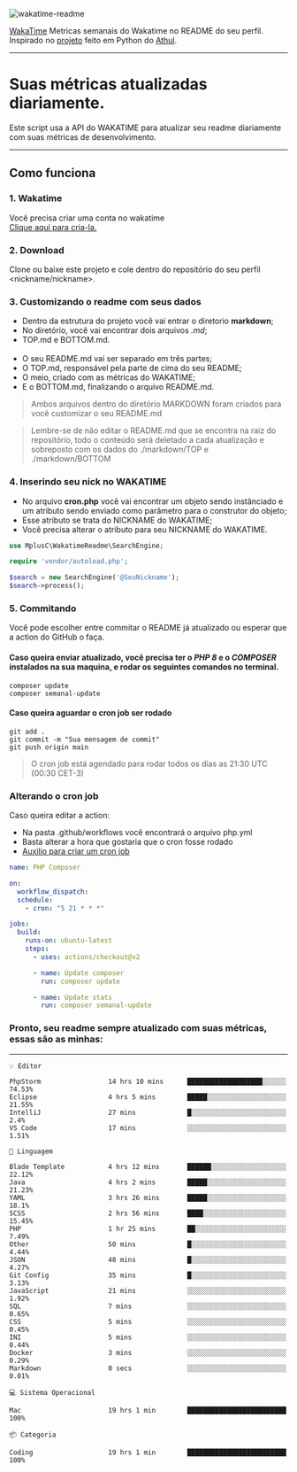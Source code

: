 ![wakatime-readme](https://socialify.git.ci/bymatheus/wakatime-readme/image?description=1&descriptionEditable=M%C3%A9tricas%20semanais%20do%20Wakatime%20no%20seu%20README%20de%20perfil.&font=KoHo&forks=1&language=1&owner=1&pattern=Signal&stargazers=1&theme=Dark)

[WakaTime](https://wakatime.com) Metricas semanais do Wakatime no README do seu perfil. <br>
Inspirado no [projeto](https://github.com/athul/waka-readme) feito em Python do [Athul](https://github.com/athul).
___

# Suas métricas atualizadas diariamente.
Este script usa a API do WAKATIME para atualizar seu readme diariamente com suas métricas de desenvolvimento.

___

## Como funciona

### 1. Wakatime
Você precisa criar uma conta no wakatime <br>
[Clique aqui para cria-la.](https://wakatime.com) 

### 2. Download
Clone ou baixe este projeto e cole dentro do repositório do seu perfil <nickname/nickname>.

### 3. Customizando o readme com seus dados
- Dentro da estrutura do projeto você vai entrar o diretorio **markdown**;  
- No diretório, você vai encontrar dois arquivos *.md*;
- TOP.md e BOTTOM.md.
<br><br>
- O seu README.md vai ser separado em três partes; 
- O TOP.md, responsável pela parte de cima do seu README;
- O meio, criado com as métricas do WAKATIME;
- E o BOTTOM.md, finalizando o arquivo README.md.<br>

> Ambos arquivos dentro do diretório MARKDOWN foram criados para você customizar o seu README.md

> Lembre-se de não editar o README.md que se encontra na raiz do repositório, todo o conteúdo será deletado a cada atualização e sobreposto com os dados do ./markdown/TOP e ./markdown/BOTTOM

### 4. Inserindo seu nick no WAKATIME
- No arquivo **cron.php** você vai encontrar um objeto sendo instânciado e um atributo sendo enviado como parâmetro para o construtor do objeto;
- Esse atributo se trata do NICKNAME do WAKATIME;
- Você precisa alterar o atributo para seu NICKNAME do WAKATIME.

```php
use MplusC\WakatimeReadme\SearchEngine;

require 'vendor/autoload.php';

$search = new SearchEngine('@SeuNickname');
$search->process();
```

### 5. Commitando
Você pode escolher entre commitar o README já atualizado ou esperar que a action do GitHub o faça. <br>

#### Caso queira enviar atualizado, você precisa ter o *PHP 8* e o *COMPOSER* instalados na sua maquina, e rodar os seguintes comandos no terminal.
```composer
composer update
composer semanal-update 
```

#### Caso queira aguardar o cron job ser rodado 
```git 
git add .
git commit -m "Sua mensagem de commit"
git push origin main
```

>O cron job está agendado para rodar todos os dias as 21:30 UTC (00:30 CET-3) 

### Alterando o cron job
Caso queira editar a action:

- Na pasta .github/workflows você encontrará o arquivo php.yml
- Basta alterar a hora que gostaria que o cron fosse rodado
- [Auxilio para criar um cron job](https://crontab.guru)

```yml
name: PHP Composer

on:
  workflow_dispatch:
  schedule:
    - cron: "5 21 * * *"

jobs:
  build:
    runs-on: ubuntu-latest
    steps:
      - uses: actions/checkout@v2

      - name: Update composer
        run: composer update

      - name: Update stats
        run: composer semanal-update
```

### Pronto, seu readme sempre atualizado com suas métricas, essas são as minhas:

___
```text
💡 Editor

PhpStorm                 14 hrs 10 mins      ███████████████████░░░░░░     74.53%
Eclipse                  4 hrs 5 mins        █████░░░░░░░░░░░░░░░░░░░░     21.55%
IntelliJ                 27 mins             █░░░░░░░░░░░░░░░░░░░░░░░░       2.4%
VS Code                  17 mins             ░░░░░░░░░░░░░░░░░░░░░░░░░      1.51%
```
```text
💬 Linguagem

Blade Template           4 hrs 12 mins       ██████░░░░░░░░░░░░░░░░░░░     22.12%
Java                     4 hrs 2 mins        █████░░░░░░░░░░░░░░░░░░░░     21.23%
YAML                     3 hrs 26 mins       █████░░░░░░░░░░░░░░░░░░░░      18.1%
SCSS                     2 hrs 56 mins       ████░░░░░░░░░░░░░░░░░░░░░     15.45%
PHP                      1 hr 25 mins        ██░░░░░░░░░░░░░░░░░░░░░░░      7.49%
Other                    50 mins             █░░░░░░░░░░░░░░░░░░░░░░░░      4.44%
JSON                     48 mins             █░░░░░░░░░░░░░░░░░░░░░░░░      4.27%
Git Config               35 mins             █░░░░░░░░░░░░░░░░░░░░░░░░      3.13%
JavaScript               21 mins             ░░░░░░░░░░░░░░░░░░░░░░░░░      1.92%
SQL                      7 mins              ░░░░░░░░░░░░░░░░░░░░░░░░░      0.65%
CSS                      5 mins              ░░░░░░░░░░░░░░░░░░░░░░░░░      0.45%
INI                      5 mins              ░░░░░░░░░░░░░░░░░░░░░░░░░      0.44%
Docker                   3 mins              ░░░░░░░░░░░░░░░░░░░░░░░░░      0.29%
Markdown                 0 secs              ░░░░░░░░░░░░░░░░░░░░░░░░░      0.01%
```
```text
💻 Sistema Operacional

Mac                      19 hrs 1 min        █████████████████████████       100%
```
```text
📦 Categoria

Coding                   19 hrs 1 min        █████████████████████████       100%
```

